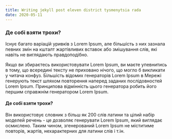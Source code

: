 ```yaml
---
title: Writing jekyll post eleven district tysmenytsia rada
date: 2020-05-11
---
```


### Де собі взяти трохи?

Існує багато варіацій уривків з Lorem Ipsum, але більшість з них зазнала певних змін на кшталт жартівливих вставок або змішування слів, які навіть не виглядають правдоподібно.

Якщо ви збираєтесь використовувати Lorem Ipsum, ви маєте упевнитись в тому, що всередині тексту не приховано нічого, що могло б викликати у читача конфуз. Більшість відомих генераторів Lorem Ipsum в Мережі генерують текст шляхом повторення наперед заданих послідовностей Lorem Ipsum. Принципова відмінність цього генератора робить його першим справжнім генератором Lorem Ipsum.

#### Де собі взяти трохи?

Він використовує словник з більш як 200 слів латини та цілий набір моделей речень - це дозволяє генерувати Lorem Ipsum, який виглядає осмислено. Таким чином, згенерований Lorem Ipsum не міститиме повторів, жартів, нехарактерних для латини слів і т.ін.
